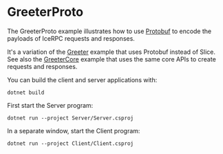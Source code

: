 # GreeterProto

The GreeterProto example illustrates how to use [Protobuf][protobuf] to encode the payloads of IceRPC requests and
responses.

It's a variation of the [Greeter](Greeter) example that uses Protobuf instead of Slice. See also the
[GreeterCore](GreeterCore) example that uses the same core APIs to create requests and responses.

You can build the client and server applications with:

``` shell
dotnet build
```

First start the Server program:

```shell
dotnet run --project Server/Server.csproj
```

In a separate window, start the Client program:

```shell
dotnet run --project Client/Client.csproj
```

[protobuf]: https://protobuf.dev/getting-started/csharptutorial/
